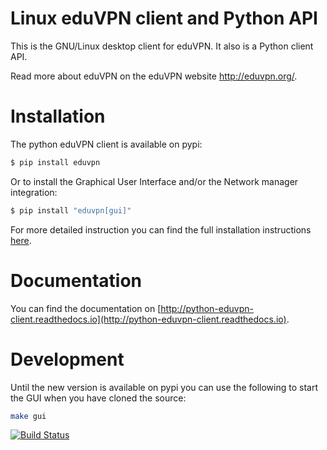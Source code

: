 
Linux eduVPN client and Python API
==================================

This is the GNU/Linux desktop client for eduVPN. It also is a Python client API.

Read more about eduVPN on the eduVPN website http://eduvpn.org/.

Installation
============

The python eduVPN client is available on pypi:

```bash
$ pip install eduvpn
```

Or to install the Graphical User Interface and/or the Network manager integration:

```bash
$ pip install "eduvpn[gui]"
```

For more detailed instruction you can find the full installation instructions [here](http://python-eduvpn-client.readthedocs.io/en/latest/introduction.html#installation).

Documentation
=============

You can find the documentation on [http://python-eduvpn-client.readthedocs.io](http://python-eduvpn-client.readthedocs.io).

Development
===========

Until the new version is available on pypi you can use the following to start the GUI when you have cloned the source:
```bash
make gui
```

[![Build Status](https://travis-ci.org/eduvpn/python-eduvpn-client.svg?branch=master)](https://travis-ci.org/eduvpn/python-eduvpn-client)

